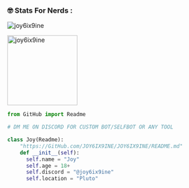 <h3 align="left">🤓 Stats For Nerds :</h3>
<p align="left"> <img src="https://komarev.com/ghpvc/?username=joy6ix9ine&label=Total%20Profile%20Views&color=0e75b6&style=flat" alt="joy6ix9ine"> </p>
<p align="left"> <img height="160" src="https://github-readme-stats.vercel.app/api?username=joy6ix9ine&show_icons=true&theme=radical" alt="joy6ix9ine"></p>

```py
from GitHub import Readme

# DM ME ON DISCORD FOR CUSTOM BOT/SELFBOT OR ANY TOOL

class Joy(Readme):
    "https://GitHub.com/JOY6IX9INE/JOY6IX9INE/README.md"
    def __init__(self):
      self.name = "Joy"
      self.age = 18+ 
      self.discord = "@joy6ix9ine"
      self.location = "Pluto"
```

